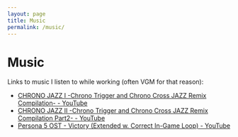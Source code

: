 ```yaml
---
layout: page
title: Music
permalink: /music/
---
```


# Music

Links to music I listen to while working (often VGM for that reason):

- [CHRONO JAZZ I -Chrono Trigger and Chrono Cross JAZZ Remix Compilation- - YouTube](https://www.youtube.com/watch?v=ZRPU14skoHg)
- [CHRONO JAZZ II -Chrono Trigger and Chrono Cross JAZZ Remix Compilation Part2- - YouTube](https://www.youtube.com/watch?v=AECX7omi-lc)
- [Persona 5 OST - Victory (Extended w. Correct In-Game Loop) - YouTube](https://www.youtube.com/watch?v=Ec4YbVP9R-A)
